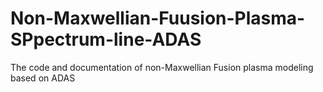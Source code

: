 # Non-Maxwellian-Fuusion-Plasma-SPpectrum-line-ADAS
The code and documentation of non-Maxwellian Fusion plasma modeling based on ADAS
